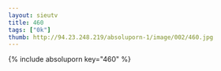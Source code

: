 ```yaml
--- 
layout: sieutv
title: 460
tags: ["0k"]
thumb: http://94.23.248.219/absoluporn-1/image/002/460.jpg
---
```

{% include absoluporn key="460" %} 
